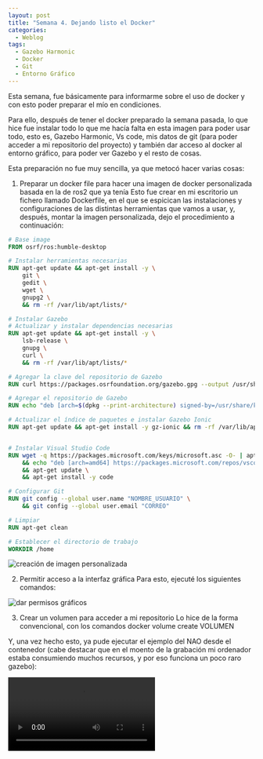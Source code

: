 ```yaml
---
layout: post
title: "Semana 4. Dejando listo el Docker"
categories:
  - Weblog
tags:
  - Gazebo Harmonic
  - Docker
  - Git
  - Entorno Gráfico
---
```


Esta semana, fue básicamente para informarme sobre el uso de docker y con esto poder preparar el mío en condiciones.

Para ello, después de tener el docker preparado la semana pasada, lo que hice fue instalar todo lo que me hacía falta en esta imagen para poder usar todo, esto es, Gazebo Harmonic, Vs code, mis datos de git (para poder acceder a mi repositorio del proyecto) y también dar acceso al docker al entorno gráfico, para poder ver Gazebo y el resto de cosas.

Esta preparación no fue muy sencilla, ya que metocó hacer varias cosas:

1. Preparar un docker file para hacer una imagen de docker personalizada basada en la de ros2 que ya tenía
Esto fue crear en mi escritorio un fichero llamado Dockerfile, en el que se espicican las instalaciones y configuraciones de las distintas herramientas que vamos a usar, y, después, montar la imagen personalizada, dejo el procedimiento a continuación:

```dockerfile
# Base image
FROM osrf/ros:humble-desktop

# Instalar herramientas necesarias
RUN apt-get update && apt-get install -y \
    git \
    gedit \
    wget \
    gnupg2 \
    && rm -rf /var/lib/apt/lists/*

# Instalar Gazebo
# Actualizar y instalar dependencias necesarias
RUN apt-get update && apt-get install -y \
    lsb-release \
    gnupg \
    curl \
    && rm -rf /var/lib/apt/lists/*

# Agregar la clave del repositorio de Gazebo
RUN curl https://packages.osrfoundation.org/gazebo.gpg --output /usr/share/keyrings/pkgs-osrf-archive-keyring.gpg

# Agregar el repositorio de Gazebo
RUN echo "deb [arch=$(dpkg --print-architecture) signed-by=/usr/share/keyrings/pkgs-osrf-archive-keyring.gpg] http://packages.osrfoundation.org/gazebo/ubuntu-stable $(lsb_release -cs) main" > /etc/apt/sources.list.d/gazebo-stable.list

# Actualizar el índice de paquetes e instalar Gazebo Ionic
RUN apt-get update && apt-get install -y gz-ionic && rm -rf /var/lib/apt/lists/*


# Instalar Visual Studio Code
RUN wget -q https://packages.microsoft.com/keys/microsoft.asc -O- | apt-key add - \
    && echo "deb [arch=amd64] https://packages.microsoft.com/repos/vscode stable main" > /etc/apt/sources.list.d/vscode.list \
    && apt-get update \
    && apt-get install -y code

# Configurar Git
RUN git config --global user.name "NOMBRE_USUARIO" \
    && git config --global user.email "CORREO"

# Limpiar
RUN apt-get clean

# Establecer el directorio de trabajo
WORKDIR /home
```

![creación de imagen personalizada](/2024-tfg-eva-fernandez/images/semana-4/montar_imagen_pers.png)

2. Permitir acceso a la interfaz gráfica
Para esto, ejecuté los siguientes comandos:

![dar permisos gráficos](/2024-tfg-eva-fernandez/images/semana-4/permisos_graficos.png)

3. Crear un volumen para acceder a mi repositorio
Lo hice de la forma convencional, con los comandos docker volume create VOLUMEN 
 
Y, una vez hecho esto, ya pude ejecutar el ejemplo del NAO desde el contenedor (cabe destacar que en el moento de la grabación mi ordenador estaba consumiendo muchos recursos, y por eso funciona un poco raro gazebo):

![dar permisos gráficos](/2024-tfg-eva-fernandez/images/semana-4/video_nao_funcionando.webm)

